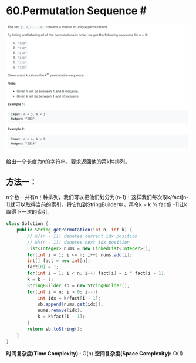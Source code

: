 # 60.Permutation Sequence \#

![](.gitbook/assets/image%20%2846%29.png)

给出一个长度为n的字符串，要求返回他的第k种排列。

## 方法一：

n个数一共有n！种排列，我们可以把他们划分为\(n-1\)！这样我们每次取k/fact\[n-1\]就可以取得当前的索引，将它加到StringBuilder中。再令k = k % fact\[i -1\]让k取得下一次的索引。

```java
class Solution {
    public String getPermutation(int n, int k) {
        // k/(n - 1)! denotes current idx position
        // k%(n - 1)! denotes next idx position
        List<Integer> nums = new LinkedList<Integer>();
        for(int i = 1; i <= n; i++) nums.add(i);
        int[] fact = new int[n];
        fact[0] = 1;
        for(int i = 1; i < n; i++) fact[i] = i * fact[i - 1];
        k = k - 1;
        StringBuilder sb = new StringBuilder();
        for(int i = n; i > 0; i--){
            int idx = k/fact[i - 1];
            sb.append(nums.get(idx));
            nums.remove(idx);
            k = k%fact[i - 1];
        }
        return sb.toString();
    }
}
```

**时间复杂度\(Time Complexity\) :** O\(n\)          **空间复杂度\(Space Complexity\):** O\(1\)

